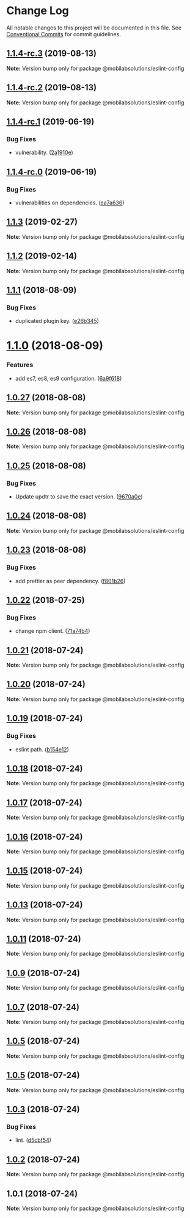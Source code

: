 # Change Log

All notable changes to this project will be documented in this file.
See [Conventional Commits](https://conventionalcommits.org) for commit guidelines.

## [1.1.4-rc.3](https://github.com/mobilabsolutions/eslint-config/compare/@mobilabsolutions/eslint-config@1.1.4-rc.2...@mobilabsolutions/eslint-config@1.1.4-rc.3) (2019-08-13)

**Note:** Version bump only for package @mobilabsolutions/eslint-config





## [1.1.4-rc.2](https://github.com/mobilabsolutions/eslint-config/compare/@mobilabsolutions/eslint-config@1.1.4-rc.1...@mobilabsolutions/eslint-config@1.1.4-rc.2) (2019-08-13)

**Note:** Version bump only for package @mobilabsolutions/eslint-config





## [1.1.4-rc.1](https://github.com/mobilabsolutions/eslint-config/compare/@mobilabsolutions/eslint-config@1.1.4-rc.0...@mobilabsolutions/eslint-config@1.1.4-rc.1) (2019-06-19)


### Bug Fixes

* vulnerability. ([2a1910e](https://github.com/mobilabsolutions/eslint-config/commit/2a1910e))





## [1.1.4-rc.0](https://github.com/mobilabsolutions/eslint-config/compare/@mobilabsolutions/eslint-config@1.1.3...@mobilabsolutions/eslint-config@1.1.4-rc.0) (2019-06-19)


### Bug Fixes

* vulnerabilities on dependencies. ([ea7a636](https://github.com/mobilabsolutions/eslint-config/commit/ea7a636))





<a name="1.1.3"></a>
## [1.1.3](https://github.com/mobilabsolutions/eslint-config/compare/@mobilabsolutions/eslint-config@1.1.2...@mobilabsolutions/eslint-config@1.1.3) (2019-02-27)




**Note:** Version bump only for package @mobilabsolutions/eslint-config

<a name="1.1.2"></a>
## [1.1.2](https://github.com/mobilabsolutions/eslint-config/compare/@mobilabsolutions/eslint-config@1.1.1...@mobilabsolutions/eslint-config@1.1.2) (2019-02-14)




**Note:** Version bump only for package @mobilabsolutions/eslint-config

<a name="1.1.1"></a>
## [1.1.1](https://github.com/mobilabsolutions/eslint-config/compare/@mobilabsolutions/eslint-config@1.1.0...@mobilabsolutions/eslint-config@1.1.1) (2018-08-09)


### Bug Fixes

* duplicated plugin key. ([e26b345](https://github.com/mobilabsolutions/eslint-config/commit/e26b345))




<a name="1.1.0"></a>
# [1.1.0](https://github.com/mobilabsolutions/eslint-config/compare/@mobilabsolutions/eslint-config@1.0.27...@mobilabsolutions/eslint-config@1.1.0) (2018-08-09)


### Features

* add es7, es8, es9 configuration. ([6a9f618](https://github.com/mobilabsolutions/eslint-config/commit/6a9f618))




<a name="1.0.27"></a>
## [1.0.27](https://github.com/mobilabsolutions/eslint-config/compare/@mobilabsolutions/eslint-config@1.0.26...@mobilabsolutions/eslint-config@1.0.27) (2018-08-08)




**Note:** Version bump only for package @mobilabsolutions/eslint-config

<a name="1.0.26"></a>
## [1.0.26](https://github.com/mobilabsolutions/eslint-config/compare/@mobilabsolutions/eslint-config@1.0.25...@mobilabsolutions/eslint-config@1.0.26) (2018-08-08)




**Note:** Version bump only for package @mobilabsolutions/eslint-config

<a name="1.0.25"></a>
## [1.0.25](https://github.com/mobilabsolutions/eslint-config/compare/@mobilabsolutions/eslint-config@1.0.24...@mobilabsolutions/eslint-config@1.0.25) (2018-08-08)


### Bug Fixes

* Update updtr to save the exact version. ([9670a0e](https://github.com/mobilabsolutions/eslint-config/commit/9670a0e))




<a name="1.0.24"></a>
## [1.0.24](https://github.com/mobilabsolutions/eslint-config/compare/@mobilabsolutions/eslint-config@1.0.23...@mobilabsolutions/eslint-config@1.0.24) (2018-08-08)




**Note:** Version bump only for package @mobilabsolutions/eslint-config

<a name="1.0.23"></a>
## [1.0.23](https://github.com/mobilabsolutions/eslint-config/compare/@mobilabsolutions/eslint-config@1.0.22...@mobilabsolutions/eslint-config@1.0.23) (2018-08-08)


### Bug Fixes

* add prettier as peer dependency. ([f801b26](https://github.com/mobilabsolutions/eslint-config/commit/f801b26))




<a name="1.0.22"></a>
## [1.0.22](https://github.com/mobilabsolutions/eslint-config/compare/@mobilabsolutions/eslint-config@1.0.21...@mobilabsolutions/eslint-config@1.0.22) (2018-07-25)


### Bug Fixes

* change npm client. ([71a74b4](https://github.com/mobilabsolutions/eslint-config/commit/71a74b4))




<a name="1.0.21"></a>
## [1.0.21](https://github.com/mobilabsolutions/eslint-config/compare/@mobilabsolutions/eslint-config@1.0.20...@mobilabsolutions/eslint-config@1.0.21) (2018-07-24)




**Note:** Version bump only for package @mobilabsolutions/eslint-config

<a name="1.0.20"></a>
## [1.0.20](https://github.com/mobilabsolutions/eslint-config/compare/@mobilabsolutions/eslint-config@1.0.19...@mobilabsolutions/eslint-config@1.0.20) (2018-07-24)




**Note:** Version bump only for package @mobilabsolutions/eslint-config

<a name="1.0.19"></a>
## [1.0.19](https://github.com/mobilabsolutions/eslint-config/compare/@mobilabsolutions/eslint-config@1.0.18...@mobilabsolutions/eslint-config@1.0.19) (2018-07-24)


### Bug Fixes

* eslint path. ([b154e12](https://github.com/mobilabsolutions/eslint-config/commit/b154e12))




<a name="1.0.18"></a>
## [1.0.18](https://github.com/mobilabsolutions/eslint-config/compare/@mobilabsolutions/eslint-config@1.0.17...@mobilabsolutions/eslint-config@1.0.18) (2018-07-24)




**Note:** Version bump only for package @mobilabsolutions/eslint-config

<a name="1.0.17"></a>
## [1.0.17](https://github.com/mobilabsolutions/eslint-config/compare/@mobilabsolutions/eslint-config@1.0.16...@mobilabsolutions/eslint-config@1.0.17) (2018-07-24)




**Note:** Version bump only for package @mobilabsolutions/eslint-config

<a name="1.0.16"></a>
## [1.0.16](https://github.com/mobilabsolutions/eslint-config/compare/@mobilabsolutions/eslint-config@1.0.15...@mobilabsolutions/eslint-config@1.0.16) (2018-07-24)




**Note:** Version bump only for package @mobilabsolutions/eslint-config

<a name="1.0.15"></a>
## [1.0.15](https://github.com/mobilabsolutions/eslint-config/compare/@mobilabsolutions/eslint-config@1.0.13...@mobilabsolutions/eslint-config@1.0.15) (2018-07-24)




**Note:** Version bump only for package @mobilabsolutions/eslint-config

<a name="1.0.13"></a>
## [1.0.13](https://github.com/mobilabsolutions/eslint-config/compare/@mobilabsolutions/eslint-config@1.0.11...@mobilabsolutions/eslint-config@1.0.13) (2018-07-24)




**Note:** Version bump only for package @mobilabsolutions/eslint-config

<a name="1.0.11"></a>
## [1.0.11](https://github.com/mobilabsolutions/eslint-config/compare/@mobilabsolutions/eslint-config@1.0.9...@mobilabsolutions/eslint-config@1.0.11) (2018-07-24)




**Note:** Version bump only for package @mobilabsolutions/eslint-config

<a name="1.0.9"></a>
## [1.0.9](https://github.com/mobilabsolutions/eslint-config/compare/@mobilabsolutions/eslint-config@1.0.7...@mobilabsolutions/eslint-config@1.0.9) (2018-07-24)




**Note:** Version bump only for package @mobilabsolutions/eslint-config

<a name="1.0.7"></a>
## [1.0.7](https://github.com/mobilabsolutions/eslint-config/compare/@mobilabsolutions/eslint-config@1.0.5...@mobilabsolutions/eslint-config@1.0.7) (2018-07-24)




**Note:** Version bump only for package @mobilabsolutions/eslint-config

<a name="1.0.5"></a>
## [1.0.5](https://github.com/mobilabsolutions/eslint-config/compare/@mobilabsolutions/eslint-config@1.0.5...@mobilabsolutions/eslint-config@1.0.5) (2018-07-24)




**Note:** Version bump only for package @mobilabsolutions/eslint-config

<a name="1.0.5"></a>
## [1.0.5](https://github.com/mobilabsolutions/eslint-config/compare/@mobilabsolutions/eslint-config@1.0.3...@mobilabsolutions/eslint-config@1.0.5) (2018-07-24)




**Note:** Version bump only for package @mobilabsolutions/eslint-config

<a name="1.0.3"></a>
## [1.0.3](https://github.com/mobilabsolutions/eslint-config/compare/@mobilabsolutions/eslint-config@1.0.2...@mobilabsolutions/eslint-config@1.0.3) (2018-07-24)


### Bug Fixes

* lint. ([d5cbf54](https://github.com/mobilabsolutions/eslint-config/commit/d5cbf54))




<a name="1.0.2"></a>
## [1.0.2](https://github.com/mobilabsolutions/eslint-config/compare/@mobilabsolutions/eslint-config@1.0.1...@mobilabsolutions/eslint-config@1.0.2) (2018-07-24)




**Note:** Version bump only for package @mobilabsolutions/eslint-config

<a name="1.0.1"></a>
## 1.0.1 (2018-07-24)




**Note:** Version bump only for package @mobilabsolutions/eslint-config
